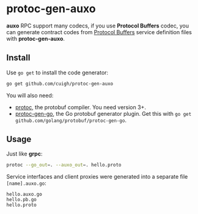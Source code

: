 # protoc-gen-auxo

**auxo** RPC support many codecs, if you use **Protocol Buffers** codec, you can generate contract codes from [Protocol Buffers](https://developers.google.com/protocol-buffers/docs/proto3) service definition files with **protoc-gen-auxo**.

## Install

Use `go get` to install the code generator:

```bash
go get github.com/cuigh/protoc-gen-auxo
```

You will also need:

* [protoc](https://github.com/google/protobuf), the protobuf compiler. You need version 3+.
* [protoc-gen-go](https://github.com/golang/protobuf/), the Go protobuf generator plugin. Get this with `go get github.com/golang/protobuf/protoc-gen-go`.

## Usage

Just like **grpc**:

```bash
protoc --go_out=. --auxo_out=. hello.proto
```

Service interfaces and client proxies were generated into a separate file `[name].auxo.go`:

```
hello.auxo.go
hello.pb.go
hello.proto
```